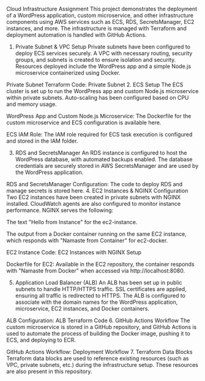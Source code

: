 Cloud Infrastructure Assignment
This project demonstrates the deployment of a WordPress application, custom microservice, and other infrastructure components using AWS services such as ECS, RDS, SecretsManager, EC2 instances, and more. The infrastructure is managed with Terraform and deployment automation is handled with GitHub Actions.

1. Private Subnet & VPC Setup
Private subnets have been configured to deploy ECS services securely. A VPC with necessary routing, security groups, and subnets is created to ensure isolation and security. Resources deployed include the WordPress app and a simple Node.js microservice containerized using Docker.

Private Subnet Terraform Code:
Private Subnet
2. ECS Setup
The ECS cluster is set up to run the WordPress app and custom Node.js microservice within private subnets. Auto-scaling has been configured based on CPU and memory usage.

WordPress App and Custom Node.js Microservice:
The Dockerfile for the custom microservice and ECS configuration is available here.

ECS IAM Role:
The IAM role required for ECS task execution is configured and stored in the IAM folder.

3. RDS and SecretsManager
An RDS instance is configured to host the WordPress database, with automated backups enabled. The database credentials are securely stored in AWS SecretsManager and are used by the WordPress application.

RDS and SecretsManager Configuration:
The code to deploy RDS and manage secrets is stored here.
4. EC2 Instances & NGINX Configuration
Two EC2 instances have been created in private subnets with NGINX installed. CloudWatch agents are also configured to monitor instance performance. NGINX serves the following:

The text "Hello from Instance" for the ec2-instance.<domain-name>

The output from a Docker container running on the same EC2 instance, which responds with "Namaste from Container" for ec2-docker.<domain-name>

EC2 Instance Code:
EC2 Instances with NGINX Setup

Dockerfile for EC2:
Available in the EC2 repository, the container responds with "Namaste from Docker" when accessed via http://localhost:8080.

5. Application Load Balancer (ALB)
An ALB has been set up in public subnets to handle HTTP/HTTPS traffic. SSL certificates are applied, ensuring all traffic is redirected to HTTPS. The ALB is configured to associate with the domain names for the WordPress application, microservice, EC2 instances, and Docker containers.

ALB Configuration:
ALB Terraform Code
6. GitHub Actions Workflow
The custom microservice is stored in a GitHub repository, and GitHub Actions is used to automate the process of building the Docker image, pushing it to ECS, and deploying to ECR.

GitHub Actions Workflow:
Deployment Workflow
7. Terraform Data Blocks
Terraform data blocks are used to reference existing resources (such as VPC, private subnets, etc.) during the infrastructure setup. These resources are also present in this repository.
